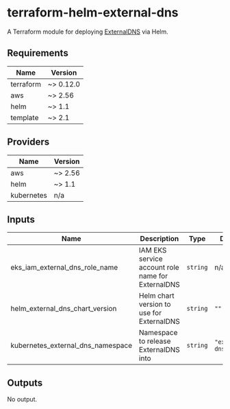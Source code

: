 # terraform-helm-external-dns

A Terraform module for deploying [ExternalDNS](https://github.com/kubernetes-sigs/external-dns) via Helm.

## Requirements

| Name      | Version   |
| --------- | --------- |
| terraform | ~> 0.12.0 |
| aws       | ~> 2.56   |
| helm      | ~> 1.1    |
| template  | ~> 2.1    |

## Providers

| Name       | Version |
| ---------- | ------- |
| aws        | ~> 2.56 |
| helm       | ~> 1.1  |
| kubernetes | n/a     |

## Inputs

| Name                              | Description                                       | Type     | Default          | Required |
| --------------------------------- | ------------------------------------------------- | -------- | ---------------- | :------: |
| eks_iam_external_dns_role_name    | IAM EKS service account role name for ExternalDNS | `string` | n/a              |   yes    |
| helm_external_dns_chart_version   | Helm chart version to use for ExternalDNS         | `string` | `""`             |    no    |
| kubernetes_external_dns_namespace | Namespace to release ExternalDNS into             | `string` | `"external-dns"` |    no    |

## Outputs

No output.
